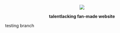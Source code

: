 <p align="center">
<a href="https://imunnamed.github.io/talentlack.in/"> 
	<img src="https://github.com/imunnamed/talentlack.in/blob/main/images/tlacking1.png?raw=true" style="cursor:pointer">
</a>
	
</p>

<p align="center">
	<p1> <b> talentlacking fan-made website</b></p1>
</p>

testing branch
